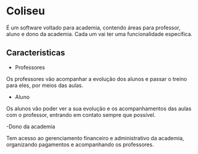 # Coliseu

É um software voltado para academia, contendo áreas para professor, aluno e dono da academia. Cada um vai ter uma funcionalidade específica.

## Caracteristicas

- Professores

Os professores vão acompanhar a evolução dos alunos e passar o treino para eles, por meios das aulas.

- Aluno

Os alunos vão poder ver a sua evolução e os acompanhamentos das aulas com o professor, entrando em contato sempre que possível.

-Dono da academia

Tem acesso ao gerenciamento financeiro e administrativo da academia, organizando pagamentos e acompanhando os professores.

